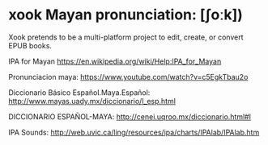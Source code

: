 # xook Mayan pronunciation: [ʃoːk])
Xook pretends to be a multi-platform project to edit, create, or convert EPUB books.

IPA for Mayan
https://en.wikipedia.org/wiki/Help:IPA_for_Mayan

Pronunciacion maya:
https://www.youtube.com/watch?v=c5EgkTbau2o

Diccionario Básico Español.Maya.Español:
http://www.mayas.uady.mx/diccionario/l_esp.html

DICCIONARIO ESPAÑOL-MAYA:
http://cenei.uqroo.mx/diccionario.html#l

IPA Sounds:
http://web.uvic.ca/ling/resources/ipa/charts/IPAlab/IPAlab.htm
